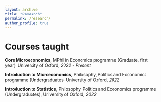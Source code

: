 ```yaml
---
layout: archive
title: "Research"
permalink: /research/
author_profile: true
---
```



Courses taught
======
**Core Microeconomics**, MPhil in Economics programme (Graduate, first year), University of Oxford, *2022 - Present*

**Introduction to Microeconomics**, Philosophy, Politics and Ecoonomics programme (Undergraduates) University of Oxford, *2022*

**Introduction to Statistics**, Philosophy, Politics and Ecoonomics programme (Undergraduates), University of Oxford, *2022*

